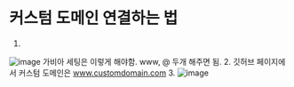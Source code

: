 # 커스텀 도메인 연결하는 법
1.  
![image](https://user-images.githubusercontent.com/62606632/110196797-4d283780-7e8a-11eb-8e84-4279970c4fcf.png)
가비아 세팅은 이렇게 해야함. www, @ 두개 해주면 됨.
2. 깃허브 페이지에서 커스텀 도메인은 www.customdomain.com 
3. ![image](https://user-images.githubusercontent.com/62606632/110196825-734dd780-7e8a-11eb-8616-eb74108df776.png)
